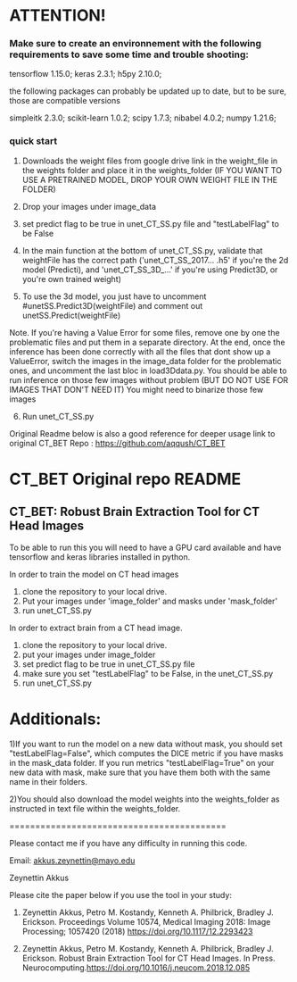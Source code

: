 # ATTENTION! 
### Make sure to create an environnement with the following requirements to save some time and trouble shooting: 
tensorflow                1.15.0;
keras                     2.3.1;
h5py                      2.10.0;

the following packages can probably be updated up to date, but to be sure, those are compatible versions

simpleitk                 2.3.0;
scikit-learn              1.0.2;
scipy                     1.7.3;
nibabel                   4.0.2;
numpy                     1.21.6;

### quick start
1. Downloads the weight files from google drive link in the weight_file in the weights folder and place it in the weights_folder
   (IF YOU WANT TO USE A PRETRAINED MODEL, DROP YOUR OWN WEIGHT FILE IN THE FOLDER)
2. Drop your images under image_data
3. set predict flag to be true in unet_CT_SS.py file and "testLabelFlag" to be False
4. In the main function at the bottom of unet_CT_SS.py, validate that weightFile has the correct path ('unet_CT_SS_2017... .h5' if you're the 2d model (Predicti), and 'unet_CT_SS_3D_...' if you're using Predict3D, or you're own trained weight)

5. To use the 3d model, you just have to uncomment #unetSS.Predict3D(weightFile) and comment out unetSS.Predict(weightFile)

Note. If you're having a Value Error for some files, remove one by one the problematic files and put them in a separate directory. At the end, once the inference has been done correctly with all the files that dont show up a ValueError, switch the images in the image_data folder for the problematic ones, and uncomment the last bloc in load3Ddata.py. You should be able to run inference on those few images without problem (BUT DO NOT USE FOR IMAGES THAT DON'T NEED IT) You might need to binarize those few images

6. Run unet_CT_SS.py

Original Readme below is also a good reference for deeper usage
link to original CT_BET Repo : https://github.com/aqqush/CT_BET










# CT_BET Original repo README
## CT_BET: Robust Brain Extraction Tool for CT Head Images
To be able to run this you will need to have a GPU card available and have tensorflow and keras libraries installed in python.

In order to train the model on CT head images
1) clone the repository to your local drive. 
2) Put your images under 'image_folder' and masks under 'mask_folder'
3) run unet_CT_SS.py

In order to extract brain from a CT head image.
1) clone the repository to your local drive.
2) put your images under image_folder
3) set predict flag to be true in unet_CT_SS.py file
4) make sure you set "testLabelFlag" to be False, in the unet_CT_SS.py
5) run unet_CT_SS.py

Additionals:
==========================================
1)If you want to run the model on a new data without mask, you should set "testLabelFlag=False", which computes the DICE metric if you have masks in the mask_data folder. If you run metrics "testLabelFlag=True" on your new data with mask, make sure that you have them both with the same name in their folders.

2)You should also download the model weights into the weights_folder as instructed in text file within the weights_folder.

==========================================

Please contact me if you have any difficulty in running this code.

Email: akkus.zeynettin@mayo.edu

Zeynettin Akkus

Please cite the paper below if you use the tool in your study:
1) Zeynettin Akkus, Petro M. Kostandy, Kenneth A. Philbrick, Bradley J. Erickson. Proceedings Volume 10574, Medical Imaging 2018: Image Processing; 1057420 (2018) https://doi.org/10.1117/12.2293423

2) Zeynettin Akkus, Petro M. Kostandy, Kenneth A. Philbrick, Bradley J. Erickson. Robust Brain Extraction Tool for CT Head Images. In Press. Neurocomputing.https://doi.org/10.1016/j.neucom.2018.12.085
